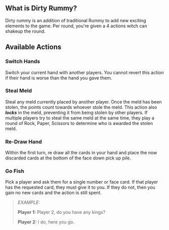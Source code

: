## What is Dirty Rummy?

Dirty rummy is an addition of traditional Rummy to add new exciting elements to the game. Per round, you're given a 4 actions witch can shakeup the round.

## Available Actions

### Switch Hands

Switch your current hand with another players. You cannot revert this action if their hand is worse than the hand you gave them.

### Steal Meld

Steal any meld currently placed by another player. Once the meld has been stolen, the points count towards whoever stole the meld. This action also ***locks*** in the meld, preventing it from being stolen by other players. If multiple players try to steal the same meld at the same time, they play a round of Rock, Paper, Scissors to determine who is awarded the stolen meld.

### Re-Draw Hand

Within the first turn, re draw all the cards in your hand and place the now discarded cards at the bottom of the face down pick up pile.

### Go Fish

Pick a player and ask them for a single number or face card. If that player has the requested card, they must give it to you. If they do not, then you gain no new cards and the action is still spent.

> *EXAMPLE:*
> 
> **Player 1:** Player 2, do you have any kings?
>
> **Player 2:** I do, here you go. 